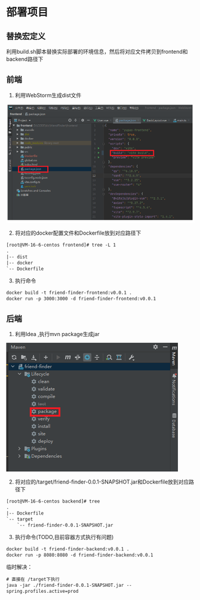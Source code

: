 # 部署项目

## 替换宏定义

利用build.sh脚本替换实际部署的环境信息，然后将对应文件拷贝到frontend和backend路径下

## 前端

1. 利用WebStorm生成dist文件

![](./docker/images/前端生成dist.png)

2. 将对应的docker配置文件和Dockerfile放到对应路径下

```
[root@VM-16-6-centos frontend]# tree -L 1
.
|-- dist
|-- docker
`-- Dockerfile
```

3. 执行命令

```
docker build -t friend-finder-frontend:v0.0.1 .
docker run -p 3000:3000 -d friend-finder-frontend:v0.0.1
```

## 后端

1. 利用Idea ,执行mvn package生成jar

![](./docker/images/后端生成jar.png)

2. 将对应的/target/friend-finder-0.0.1-SNAPSHOT.jar和Dockerfile放到对应路径下

```
[root@VM-16-6-centos backend]# tree
.
|-- Dockerfile
`-- target
    `-- friend-finder-0.0.1-SNAPSHOT.jar
```

3. 执行命令(TODO,目前容器方式执行有问题)

```
docker build -t friend-finder-backend:v0.0.1 .
docker run -p 8080:8080 -d friend-finder-backend:v0.0.1
```

临时解决：

```
# 直接在 /target下执行
java -jar ./friend-finder-0.0.1-SNAPSHOT.jar --spring.profiles.active=prod
```
